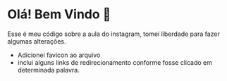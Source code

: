 # Olá! Bem Vindo :call_me_hand:

Esse é meu código sobre a aula do instagram, tomei liberdade para fazer algumas alterações.

* Adicionei favicon ao arquivo
* inclui alguns links de redirecionamento conforme fosse clicado em determinada palavra.

